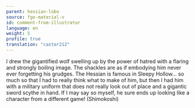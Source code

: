 ```yaml
---
parent: hessian-lobo
source: fgo-material-v
id: comment-from-illustrator
language: en
weight: 5
profile: true
translation: "castor212"
---
```


I drew the gigantified wolf swelling up by the power of hatred with a flaring and strongly boiling image. The shackles are as if embodying him never ever forgetting his grudges. The Hessian is famous in Sleepy Hollow… so much so that I had to really think what to make of him, but then I had him with a military uniform that does not really look out of place and a gigantic sword scythe in hand. If I may say so myself, he sure ends up looking like a character from a different game! (Shimokoshi)
